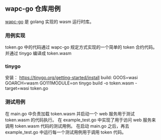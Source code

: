 ## wapc-go 仓库用例
[wapc-go](https://github.com/wapc/wapc-go) 是 golang 实现的 wasm 运行时库。

### 用例实现
token.go 中的代码通过 wapc-go 规定方式实现的一个简单的 token 合约代码。并通过 tinygo 编译成 token.wasm

### tinygo
安装： https://tinygo.org/getting-started/install
build: GOOS=wasi GOARCH=wasm  GO111MODULE=on tinygo build -o token.wasm -target=wasi  token.go

### 测试用例
在 main.go 中负责加载 token.wasm 并启动一个 web 服务用于测试 token.wasm 的代码执行。
在 example_test.go 中实现了用于访问 web 服务来调用 token.wasm 代码的测试用例。
在启动 main.go 之后，再去 example_test.go 中运行每一个测试用例用于调用 token 代码。



